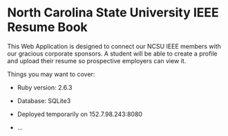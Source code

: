# North Carolina State University IEEE Resume Book

This Web Application is designed to connect our NCSU IEEE members with our gracious corporate sponsors.
A student will be able to create a profile and upload their resume so prospective employers can view it.

Things you may want to cover:

* Ruby version: 2.6.3

* Database: SQLite3

* Deployed temporarily on 152.7.98.243:8080

* ...
